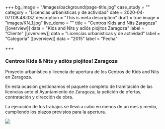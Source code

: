 +++
bg_image = "/images/background/page-title.jpg"
case_study = ""
category = "Licencias urbanísticas y de actividad"
date = 2020-04-07T08:48:03Z
description = "This is meta description"
draft = true
image = "images/KN_1.jpg"
live_demo = ""
title = "Centros Kids and Nits Zaragoza"
[[overview]]
data = "Kids and Nits y adiós piojitos Zaragoza"
label = "Cliente"
[[overview]]
data = "Licencias urbanísticas y de actividad"
label = "Categoría"
[[overview]]
data = "2015"
label = "Fecha"

+++
### Centros Kids & Nits y adiós piojitos! Zaragoza

Proyecto urbanístico y licencia de apertura de los Centros de Kids and Nits en Zaragoza.

En esta ocasión gestionamos el paquete completo de tramitación de las licencias ante el Ayuntamiento de Zaragoza, la petición de ofertas, contratación y dirección de obra.

La ejecución de los trabajos se llevó a cabo en menos de un mes y medio, cumpliendo los plazos previstos para la apertura.

![](/images/KN_2.jpg)